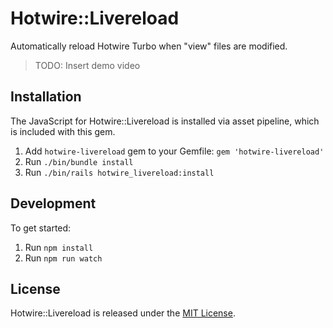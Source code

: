 # Hotwire::Livereload

Automatically reload Hotwire Turbo when "view" files are modified.

> TODO: Insert demo video

## Installation

The JavaScript for Hotwire::Livereload is installed via asset pipeline, which is included with this gem.

1. Add `hotwire-livereload` gem to your Gemfile: `gem 'hotwire-livereload'`
2. Run `./bin/bundle install`
3. Run `./bin/rails hotwire_livereload:install`

## Development

To get started:

1. Run `npm install`
2. Run `npm run watch`

## License

Hotwire::Livereload is released under the [MIT License](https://opensource.org/licenses/MIT).
